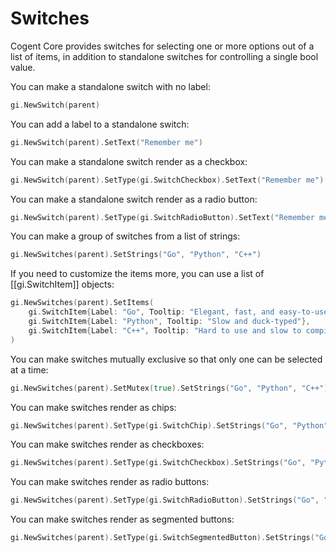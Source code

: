 # Switches

Cogent Core provides switches for selecting one or more options out of a list of items, in addition to standalone switches for controlling a single bool value.

You can make a standalone switch with no label:

```Go
gi.NewSwitch(parent)
```

You can add a label to a standalone switch:

```Go
gi.NewSwitch(parent).SetText("Remember me")
```

You can make a standalone switch render as a checkbox:

```Go
gi.NewSwitch(parent).SetType(gi.SwitchCheckbox).SetText("Remember me")
```

You can make a standalone switch render as a radio button:

```Go
gi.NewSwitch(parent).SetType(gi.SwitchRadioButton).SetText("Remember me")
```

You can make a group of switches from a list of strings:

```Go
gi.NewSwitches(parent).SetStrings("Go", "Python", "C++")
```

If you need to customize the items more, you can use a list of [[gi.SwitchItem]] objects:

```Go
gi.NewSwitches(parent).SetItems(
    gi.SwitchItem{Label: "Go", Tooltip: "Elegant, fast, and easy-to-use"},
    gi.SwitchItem{Label: "Python", Tooltip: "Slow and duck-typed"},
    gi.SwitchItem{Label: "C++", Tooltip: "Hard to use and slow to compile"},
)
```

You can make switches mutually exclusive so that only one can be selected at a time:

```Go
gi.NewSwitches(parent).SetMutex(true).SetStrings("Go", "Python", "C++")
```

You can make switches render as chips:

```Go
gi.NewSwitches(parent).SetType(gi.SwitchChip).SetStrings("Go", "Python", "C++")
```

You can make switches render as checkboxes:

```Go
gi.NewSwitches(parent).SetType(gi.SwitchCheckbox).SetStrings("Go", "Python", "C++")
```

You can make switches render as radio buttons:

```Go
gi.NewSwitches(parent).SetType(gi.SwitchRadioButton).SetStrings("Go", "Python", "C++")
```

You can make switches render as segmented buttons:

```Go
gi.NewSwitches(parent).SetType(gi.SwitchSegmentedButton).SetStrings("Go", "Python", "C++")
```
